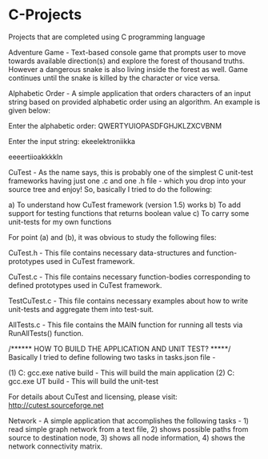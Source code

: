# C-Projects
Projects that are completed using C programming language

Adventure Game - Text-based console game that prompts user to move towards available direction(s) and explore the forest of thousand truths. However a dangerous snake is also living inside the forest as well. Game continues until the snake is killed by the character or vice versa.

Alphabetic Order - A simple application that orders characters of an input string based on provided alphabetic order using an algorithm. An example is given below:

Enter the alphabetic order: QWERTYUIOPASDFGHJKLZXCVBNM

Enter the input string: ekeelektroniikka

eeeertiioakkkkln

CuTest - As the name says, this is probably one of the simplest C unit-test frameworks having just one .c and one .h file - which you drop into your source tree and enjoy! So, basically I tried to do the following:

a) To understand how CuTest framework (version 1.5) works
b) To add support for testing functions that returns boolean value
c) To carry some unit-tests for my own functions

For point (a) and (b), it was obvious to study the following files:

CuTest.h - This file contains necessary data-structures and function-prototypes used in CuTest framework.

CuTest.c - This file contains necessary function-bodies corresponding to defined prototypes used in CuTest framework.

TestCuTest.c - This file contains necessary examples about how to write unit-tests and aggregate them into test-suit.

AllTests.c - This file contains the MAIN function for running all tests via RunAllTests() function.

/****** HOW TO BUILD THE APPLICATION AND UNIT TEST? *****/
Basically I tried to define following two tasks in tasks.json file -

(1) C: gcc.exe native build - This will build the main application
(2) C: gcc.exe UT build - This will build the unit-test

For details about CuTest and licensing, please visit: http://cutest.sourceforge.net

Network - A simple application that accomplishes the following tasks - 1) read simple graph network from a text file, 2) shows possible paths from source to destination node, 3) shows all node information, 4) shows the network connectivity matrix.
